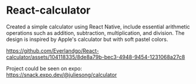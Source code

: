 # React-calculator

Created a simple calculator using React Native, include essential arithmetic operations such as addition, subtraction, multiplication, and division. The design is inspired by Apple's calculator but with soft pastel colors.


https://github.com/Everlandgo/React-calculator/assets/104118335/8de8a79b-bec3-4948-9454-1231068a27c8

Project could be seen on expo: https://snack.expo.dev/@juliesong/calculator

